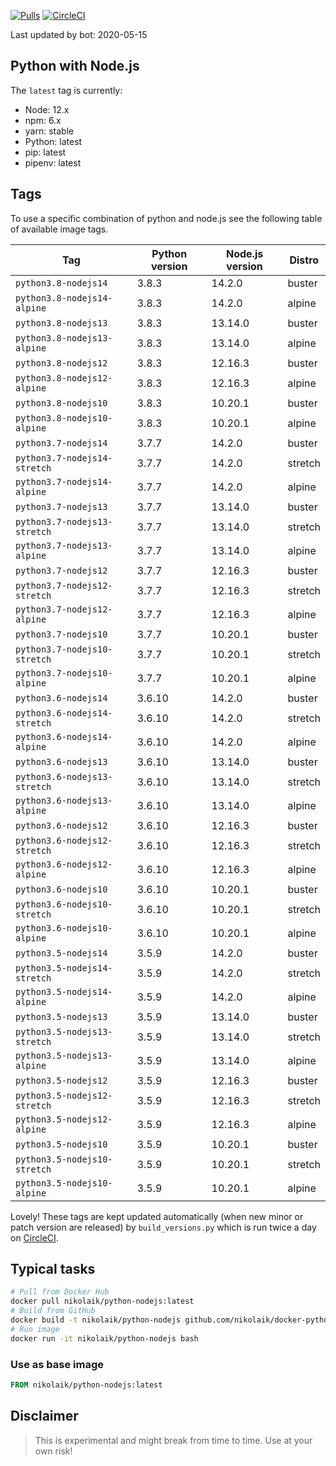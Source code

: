 [![Pulls](https://img.shields.io/docker/pulls/nikolaik/python-nodejs.svg?style=flat-square)](https://hub.docker.com/r/nikolaik/python-nodejs/)
[![CircleCI](https://img.shields.io/circleci/project/github/nikolaik/docker-python-nodejs.svg?style=flat-square)](https://circleci.com/gh/nikolaik/docker-python-nodejs)

Last updated by bot: 2020-05-15

## Python with Node.js
The `latest` tag is currently:

- Node: 12.x
- npm: 6.x
- yarn: stable
- Python: latest
- pip: latest
- pipenv: latest

## Tags
To use a specific combination of python and node.js see the following table of available image tags.

Tag | Python version | Node.js version | Distro
--- | --- | --- | ---
`python3.8-nodejs14` | 3.8.3 | 14.2.0 | buster
`python3.8-nodejs14-alpine` | 3.8.3 | 14.2.0 | alpine
`python3.8-nodejs13` | 3.8.3 | 13.14.0 | buster
`python3.8-nodejs13-alpine` | 3.8.3 | 13.14.0 | alpine
`python3.8-nodejs12` | 3.8.3 | 12.16.3 | buster
`python3.8-nodejs12-alpine` | 3.8.3 | 12.16.3 | alpine
`python3.8-nodejs10` | 3.8.3 | 10.20.1 | buster
`python3.8-nodejs10-alpine` | 3.8.3 | 10.20.1 | alpine
`python3.7-nodejs14` | 3.7.7 | 14.2.0 | buster
`python3.7-nodejs14-stretch` | 3.7.7 | 14.2.0 | stretch
`python3.7-nodejs14-alpine` | 3.7.7 | 14.2.0 | alpine
`python3.7-nodejs13` | 3.7.7 | 13.14.0 | buster
`python3.7-nodejs13-stretch` | 3.7.7 | 13.14.0 | stretch
`python3.7-nodejs13-alpine` | 3.7.7 | 13.14.0 | alpine
`python3.7-nodejs12` | 3.7.7 | 12.16.3 | buster
`python3.7-nodejs12-stretch` | 3.7.7 | 12.16.3 | stretch
`python3.7-nodejs12-alpine` | 3.7.7 | 12.16.3 | alpine
`python3.7-nodejs10` | 3.7.7 | 10.20.1 | buster
`python3.7-nodejs10-stretch` | 3.7.7 | 10.20.1 | stretch
`python3.7-nodejs10-alpine` | 3.7.7 | 10.20.1 | alpine
`python3.6-nodejs14` | 3.6.10 | 14.2.0 | buster
`python3.6-nodejs14-stretch` | 3.6.10 | 14.2.0 | stretch
`python3.6-nodejs14-alpine` | 3.6.10 | 14.2.0 | alpine
`python3.6-nodejs13` | 3.6.10 | 13.14.0 | buster
`python3.6-nodejs13-stretch` | 3.6.10 | 13.14.0 | stretch
`python3.6-nodejs13-alpine` | 3.6.10 | 13.14.0 | alpine
`python3.6-nodejs12` | 3.6.10 | 12.16.3 | buster
`python3.6-nodejs12-stretch` | 3.6.10 | 12.16.3 | stretch
`python3.6-nodejs12-alpine` | 3.6.10 | 12.16.3 | alpine
`python3.6-nodejs10` | 3.6.10 | 10.20.1 | buster
`python3.6-nodejs10-stretch` | 3.6.10 | 10.20.1 | stretch
`python3.6-nodejs10-alpine` | 3.6.10 | 10.20.1 | alpine
`python3.5-nodejs14` | 3.5.9 | 14.2.0 | buster
`python3.5-nodejs14-stretch` | 3.5.9 | 14.2.0 | stretch
`python3.5-nodejs14-alpine` | 3.5.9 | 14.2.0 | alpine
`python3.5-nodejs13` | 3.5.9 | 13.14.0 | buster
`python3.5-nodejs13-stretch` | 3.5.9 | 13.14.0 | stretch
`python3.5-nodejs13-alpine` | 3.5.9 | 13.14.0 | alpine
`python3.5-nodejs12` | 3.5.9 | 12.16.3 | buster
`python3.5-nodejs12-stretch` | 3.5.9 | 12.16.3 | stretch
`python3.5-nodejs12-alpine` | 3.5.9 | 12.16.3 | alpine
`python3.5-nodejs10` | 3.5.9 | 10.20.1 | buster
`python3.5-nodejs10-stretch` | 3.5.9 | 10.20.1 | stretch
`python3.5-nodejs10-alpine` | 3.5.9 | 10.20.1 | alpine

Lovely! These tags are kept updated automatically (when new minor or patch version are released) by `build_versions.py` which is run twice a day on [CircleCI](https://circleci.com/gh/nikolaik/docker-python-nodejs).

## Typical tasks
```bash
# Pull from Docker Hub
docker pull nikolaik/python-nodejs:latest
# Build from GitHub
docker build -t nikolaik/python-nodejs github.com/nikolaik/docker-python-nodejs
# Run image
docker run -it nikolaik/python-nodejs bash
```

### Use as base image
```Dockerfile
FROM nikolaik/python-nodejs:latest
```

## Disclaimer
> This is experimental and might break from time to time. Use at your own risk!
